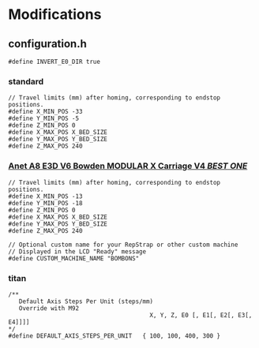 # Modifications

## configuration.h

```
#define INVERT_E0_DIR true
```

### standard

```
// Travel limits (mm) after homing, corresponding to endstop positions.
#define X_MIN_POS -33
#define Y_MIN_POS -5
#define Z_MIN_POS 0
#define X_MAX_POS X_BED_SIZE
#define Y_MAX_POS Y_BED_SIZE
#define Z_MAX_POS 240
```

### [Anet A8 E3D V6 Bowden MODULAR X Carriage V4 *BEST ONE*](https://www.thingiverse.com/thing:2193695)
```
// Travel limits (mm) after homing, corresponding to endstop positions.
#define X_MIN_POS -13
#define Y_MIN_POS -18
#define Z_MIN_POS 0
#define X_MAX_POS X_BED_SIZE
#define Y_MAX_POS Y_BED_SIZE
#define Z_MAX_POS 240
```

```
// Optional custom name for your RepStrap or other custom machine
// Displayed in the LCD "Ready" message
#define CUSTOM_MACHINE_NAME "BOMBONS"
```

### titan
```
/**
   Default Axis Steps Per Unit (steps/mm)
   Override with M92
                                        X, Y, Z, E0 [, E1[, E2[, E3[, E4]]]]
*/
#define DEFAULT_AXIS_STEPS_PER_UNIT   { 100, 100, 400, 300 }
```
